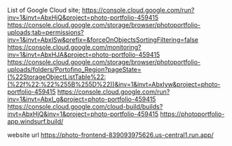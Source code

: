 List of Google Cloud site;
https://console.cloud.google.com/run?inv=1&invt=AbxHjQ&project=photo-portfolio-459415
https://console.cloud.google.com/storage/browser/photoportfolio-uploads;tab=permissions?inv=1&invt=AbxISw&prefix=&forceOnObjectsSortingFiltering=false
https://console.cloud.google.com/monitoring?inv=1&invt=AbxHJA&project=photo-portfolio-459415
https://console.cloud.google.com/storage/browser/photoportfolio-uploads/folders/Portofino_Region?pageState=(%22StorageObjectListTable%22:(%22f%22:%22%255B%255D%22))&inv=1&invt=AbxIyw&project=photo-portfolio-459415
https://console.cloud.google.com/run?inv=1&invt=AbxI_g&project=photo-portfolio-459415
https://console.cloud.google.com/cloud-build/builds?invt=AbxHjQ&inv=1&project=photo-portfolio-459415
https://photoportfolio-app.windsurf.build/

website url
https://photo-frontend-839093975626.us-central1.run.app/


